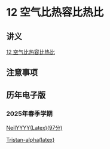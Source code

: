 # 12 空气比热容比热比

## 讲义

[12 空气比热容比热比](./12.pdf)

## 注意事项


## 历年电子版

### 2025年春季学期

[NeilYYYY(Latex)(97分)](https://github.com/NeilYYYY/PHY104B_SUSTech_Experiments_of_Fundamental_Physics/tree/main/9_%E7%A9%BA%E6%B0%94%E6%AF%94%E7%83%AD%E5%AE%B9%E6%AF%94%E7%9A%84%E6%B5%8B%E5%AE%9A_97%E5%88%86)

[Tristan-alpha(latex)](https://github.com/Tristan-alpha/Phylab-PHY104B-SUSTech/tree/main/%E7%A9%BA%E6%B0%94%E6%AF%94%E7%83%AD%E5%AE%B9%E6%AF%94)